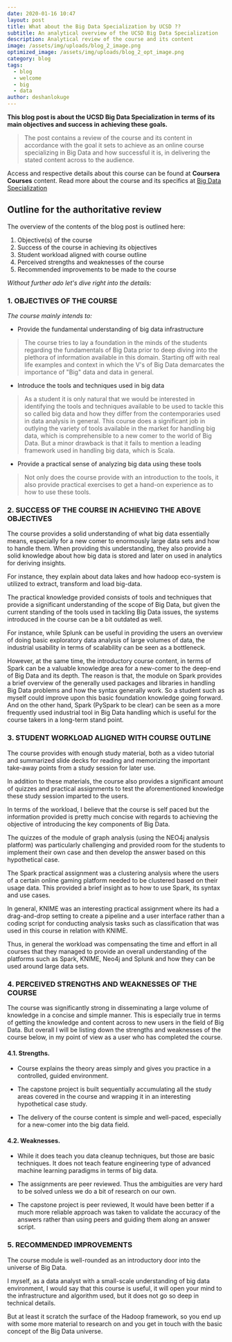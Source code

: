```yaml
---
date: 2020-01-16 10:47
layout: post
title: What about the Big Data Specialization by UCSD ??
subtitle: An analytical overview of the UCSD Big Data Specialization
description: Analytical review of the course and its content
image: /assets/img/uploads/blog_2_image.png
optimized_image: /assets/img/uploads/blog_2_opt_image.png
category: blog
tags:
  - blog
  - welcome
  - big
  - data
author: deshanlokuge
---
```

**This blog post is about the UCSD Big Data Specialization in terms of its main objectives and success in achieving these goals.**

> The post contains a review of the course and its content in accordance with the goal it sets to achieve as an online course specializing in Big Data and how successful it    is, in delivering the stated content across to the audience.


Access and respective details about this course can be found at **Coursera Courses** content. Read more about the course and its specifics at [Big Data Specialization](https://www.coursera.org/specializations/big-data)

## Outline for the authoritative review

The overview of the contents of the blog post is outlined here:

1. Objective(s) of the course
2. Success of the course in achieving its objectives
3. Student workload aligned with course outline
4. Perceived strengths and weaknesses of the course
5. Recommended  improvements to be made to the course

_Without further ado let's dive right into the details:_

### 1. OBJECTIVES OF THE COURSE

_The course mainly intends to:_

* Provide the fundamental understanding of big data infrastructure

> The course tries to lay a foundation in the minds of the students regarding the fundamentals of Big Data prior to deep diving into the plethora of information available in this domain. Starting off with real life examples and context in which the V's of Big Data demarcates the importance of "Big" data and data in general.

* Introduce the tools and techniques used in big data

> As a student it is only natural that we would be interested in identifying the tools and techniques available to be used to tackle this so called big data and how they differ from the contemporaries used in data analysis in general.
This course does a significant job in outlying the variety of tools available in the market for handling big data, which is comprehensible to a new comer to the world of Big Data.
But a minor drawback is that it fails to mention a leading framework used in handling big data, which is Scala.

* Provide a practical sense of analyzing big data using these tools

> Not only does the course provide with an introduction to the tools, it also provide practical exercises to get a hand-on experience as to how to use these tools.


### 2. SUCCESS OF THE COURSE IN ACHIEVING THE ABOVE OBJECTIVES

The course provides a solid understanding of what big data essentially means, especially for a new comer to enormously large data sets and how to handle them. When providing this understanding, they also provide a solid knowledge about how big data is stored and later on used in analytics for deriving insights.

For instance, they explain about data lakes and how hadoop eco-system is utilized to extract, transform and load big-data.

The practical knowledge provided consists of tools and techniques that provide a significant understanding of the scope of Big Data, but given the current standing of the tools used in tackling Big Data issues, the systems introduced in the course can be a bit outdated as well.

For instance, while Splunk can be useful in providing the users an overview of doing basic exploratory data analysis of large volumes of data, the industrial usability in terms of scalability can be seen as a bottleneck.

However, at the same time, the introductory course content, in terms of Spark can be a valuable knowledge area for a new-comer to the deep-end of Big Data and its depth. The reason is that, the module on Spark provides a brief overview of the generally used packages and libraries in handling Big Data problems and how the syntax generally work. So a student such as myself could improve upon this basic foundation knowledge going forward. And on the other hand, Spark (PySpark to be clear) can be seen as a more frequently used industrial tool in Big Data handling which is useful for the course takers in a long-term stand point.


### 3. STUDENT WORKLOAD ALIGNED WITH COURSE OUTLINE

The course provides with enough study material, both as a video tutorial and summarized slide decks for reading and memorizing the important take-away points from a study session for later use.

In addition to these materials, the course also provides a significant amount of quizzes and practical assignments to test the aforementioned knowledge these study session imparted to the users.

In terms of the workload, I believe that the course is self paced but the information provided is pretty much concise with regards to achieving the objective of introducing the key components of Big Data.

The quizzes of the module of graph analysis (using the NEO4j analysis platform) was particularly challenging and provided room for the students to implement their own case and then develop the answer based on this hypothetical case.

The Spark practical assignment was a clustering analysis where the users of a certain online gaming platform needed to be clustered based on their usage data. This provided a brief insight as to how to use Spark, its syntax and use cases.

In general, KNIME was an interesting practical assignment where its had a drag-and-drop setting to create a pipeline and a user interface rather than a coding script for conducting analysis tasks such as classification that was used in this course in relation with KNIME.

Thus, in general the workload was compensating the time and effort in all courses that they managed to provide an overall understanding of the platforms such as Spark, KNIME, Neo4j and Splunk and how they can be used around large data sets.

### 4. PERCEIVED STRENGTHS AND WEAKNESSES OF THE COURSE

The course was significantly strong in disseminating a large volume of knowledge in a concise and simple manner. This is especially true in terms of getting the knowledge and content across to new users in the field of Big Data. But overall I will be listing down the strengths and weaknesses of the course below, in my point of view as a user who has completed the course.

#### 4.1. Strengths.

* Course explains the theory areas simply and gives you practice in a controlled, guided environment.

* The capstone project is built sequentially accumulating all the study areas covered in the course and   wrapping it in an interesting hypothetical case study.

* The delivery of the course content is simple and well-paced, especially for a new-comer into the big data field.


#### 4.2. Weaknesses.

* While it does teach you data cleanup techniques, but those are basic techniques. It does not teach feature engineering type of advanced machine learning paradigms in terms of big data.

* The assignments are peer reviewed. Thus the ambiguities are very hard to be solved unless we do a bit of research on our own.

* The capstone project is peer reviewed, It would have been better if a much more reliable approach was taken to validate the accuracy of the answers rather than using peers and guiding them along an answer script.


### 5. RECOMMENDED IMPROVEMENTS

The course module is well-rounded as an introductory door into the universe of Big Data.

I myself, as a data analyst with a small-scale understanding of big data environment, I would say that this course is useful, it will open your mind to the infrastructure and algorithm used, but it does not go so deep in technical details.

But at least it scratch the surface of the Hadoop framework, so you end up with some more material to research on and you get in touch with the basic concept of the Big Data universe.
